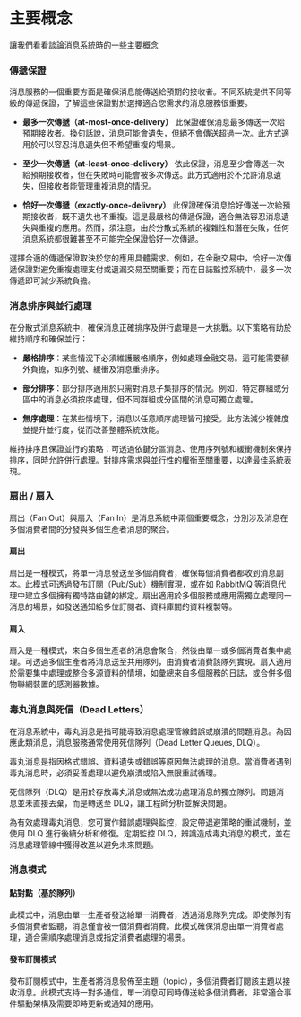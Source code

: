 # 主要概念

讓我們看看談論消息系統時的一些主要概念


### 傳遞保證			

消息服務的一個重要方面是確保消息能傳送給預期的接收者。不同系統提供不同等級的傳遞保證，了解這些保證對於選擇適合您需求的消息服務很重要。

*   **最多一次傳遞（at-most-once-delivery）**  此保證確保消息最多傳送一次給預期接收者。換句話說，消息可能會遺失，但絕不會傳送超過一次。此方式適用於可以容忍消息遺失但不希望重複的場景。

*   **至少一次傳遞（at-least-once-delivery）** 依此保證，消息至少會傳送一次給預期接收者，但在失敗時可能會被多次傳送。此方式適用於不允許消息遺失，但接收者能管理重複消息的情況。

*   **恰好一次傳遞（exactly-once-delivery）** 此保證確保消息恰好傳送一次給預期接收者，既不遺失也不重複。這是最嚴格的傳遞保證，適合無法容忍消息遺失與重複的應用。然而，須注意，由於分散式系統的複雜性和潛在失敗，任何消息系統都很難甚至不可能完全保證恰好一次傳遞。

選擇合適的傳遞保證取決於您的應用具體需求。例如，在金融交易中，恰好一次傳遞保證對避免重複處理支付或遺漏交易至關重要；而在日誌監控系統中，最多一次傳遞即可減少系統負擔。


### 消息排序與並行處理

在分散式消息系統中，確保消息正確排序及併行處理是一大挑戰。以下策略有助於維持順序和確保並行：

* **嚴格排序**：某些情況下必須維護嚴格順序，例如處理金融交易。這可能需要額外負擔，如序列號、緩衝及消息重排序。

* **部分排序**：部分排序適用於只需對消息子集排序的情況。例如，特定群組或分區中的消息必須按序處理，但不同群組或分區間的消息可獨立處理。

* **無序處理**：在某些情境下，消息以任意順序處理皆可接受。此方法減少複雜度並提升並行度，從而改善整體系統效能。

維持排序且保證並行的策略：可透過依鍵分區消息、使用序列號和緩衝機制來保持排序，同時允許併行處理。對排序需求與並行性的權衡至關重要，以達最佳系統表現。


### 扇出 / 扇入
扇出（Fan Out）與扇入（Fan In）是消息系統中兩個重要概念，分別涉及消息在多個消費者間的分發與多個生產者消息的聚合。

#### 扇出
扇出是一種模式，將單一消息發送至多個消費者，確保每個消費者都收到消息副本。此模式可透過發布訂閱（Pub/Sub）機制實現，或在如 RabbitMQ 等消息代理中建立多個擁有獨特路由鍵的綁定。扇出適用於多個服務或應用需獨立處理同一消息的場景，如發送通知給多位訂閱者、資料庫間的資料複製等。

#### 扇入
扇入是一種模式，來自多個生產者的消息會聚合，然後由單一或多個消費者集中處理。可透過多個生產者將消息送至共用隊列，由消費者消費該隊列實現。扇入適用於需要集中處理或整合多源資料的情境，如彙總來自多個服務的日誌，或合併多個物聯網裝置的感測器數據。


### 毒丸消息與死信（Dead Letters）
在消息系統中，毒丸消息是指可能導致消息處理管線錯誤或崩潰的問題消息。為因應此類消息，消息服務通常使用死信隊列（Dead Letter Queues, DLQ）。

毒丸消息是指因格式錯誤、資料遺失或錯誤等原因無法處理的消息。當消費者遇到毒丸消息時，必須妥善處理以避免崩潰或陷入無限重試循環。

死信隊列（DLQ）是用於存放毒丸消息或無法成功處理消息的獨立隊列。問題消息並未直接丟棄，而是轉送至 DLQ，讓工程師分析並解決問題。

為有效處理毒丸消息，您可實作錯誤處理與監控，設定帶退避策略的重試機制，並使用 DLQ 進行後續分析和修復。定期監控 DLQ，辨識造成毒丸消息的模式，並在消息處理管線中獲得改進以避免未來問題。


### 消息模式

#### 點對點（基於隊列）
此模式中，消息由單一生產者發送給單一消費者，透過消息隊列完成。即使隊列有多個消費者監聽，消息僅會被一個消費者消費。此模式確保消息由單一消費者處理，適合需順序處理消息或指定消費者處理的場景。


#### 發布訂閱模式
發布訂閱模式中，生產者將消息發佈至主題（topic），多個消費者訂閱該主題以接收消息。此模式支持一對多通信，單一消息可同時傳送給多個消費者。非常適合事件驅動架構及需要即時更新或通知的應用。

